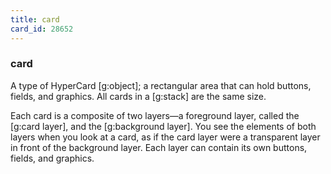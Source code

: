 ```yaml
---
title: card
card_id: 28652
---
```


### card

A type of HyperCard [g:object]; a rectangular area that can hold buttons, fields, and graphics. All cards in a [g:stack] are the same size. 

Each card is a composite of two layers—a foreground layer, called the [g:card layer], and the [g:background layer]. You see the elements of both layers when you look at a card, as if the card layer were a transparent layer in front of the background layer. Each layer can contain its own buttons, fields, and graphics. 